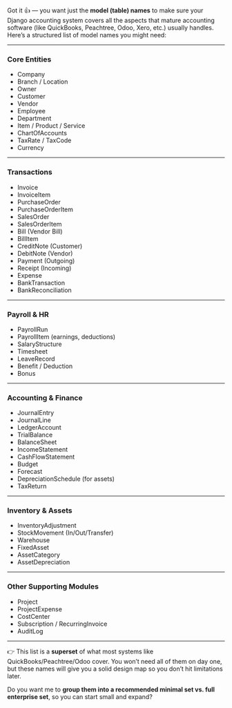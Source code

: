 Got it 👍 — you want just the **model (table) names** to make sure your Django accounting system covers all the aspects that mature accounting software (like QuickBooks, Peachtree, Odoo, Xero, etc.) usually handles. Here’s a structured list of model names you might need:

---

### **Core Entities**

* Company
* Branch / Location
* Owner
* Customer
* Vendor
* Employee
* Department
* Item / Product / Service
* ChartOfAccounts
* TaxRate / TaxCode
* Currency

---

### **Transactions**

* Invoice
* InvoiceItem
* PurchaseOrder
* PurchaseOrderItem
* SalesOrder
* SalesOrderItem
* Bill (Vendor Bill)
* BillItem
* CreditNote (Customer)
* DebitNote (Vendor)
* Payment (Outgoing)
* Receipt (Incoming)
* Expense
* BankTransaction
* BankReconciliation

---

### **Payroll & HR**

* PayrollRun
* PayrollItem (earnings, deductions)
* SalaryStructure
* Timesheet
* LeaveRecord
* Benefit / Deduction
* Bonus

---

### **Accounting & Finance**

* JournalEntry
* JournalLine
* LedgerAccount
* TrialBalance
* BalanceSheet
* IncomeStatement
* CashFlowStatement
* Budget
* Forecast
* DepreciationSchedule (for assets)
* TaxReturn

---

### **Inventory & Assets**

* InventoryAdjustment
* StockMovement (In/Out/Transfer)
* Warehouse
* FixedAsset
* AssetCategory
* AssetDepreciation

---

### **Other Supporting Modules**

* Project
* ProjectExpense
* CostCenter
* Subscription / RecurringInvoice
* AuditLog

---

👉 This list is a **superset** of what most systems like QuickBooks/Peachtree/Odoo cover. You won’t need all of them on day one, but these names will give you a solid design map so you don’t hit limitations later.

Do you want me to **group them into a recommended minimal set vs. full enterprise set**, so you can start small and expand?
